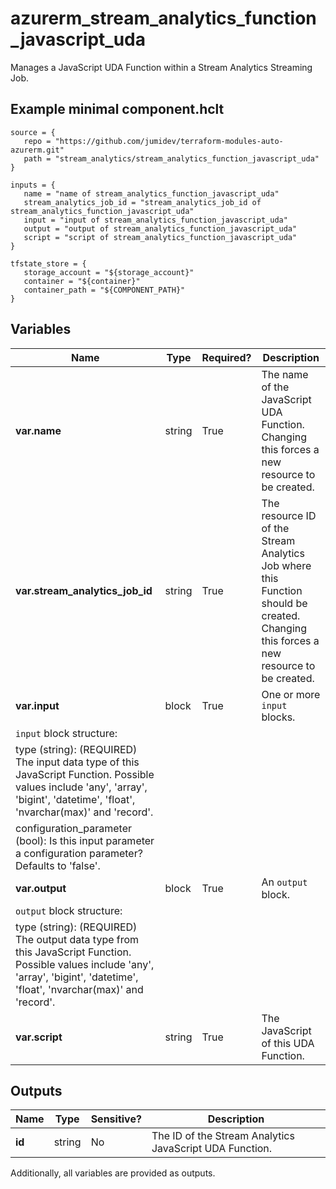 # azurerm_stream_analytics_function_javascript_uda

Manages a JavaScript UDA Function within a Stream Analytics Streaming Job.

## Example minimal component.hclt

```hcl
source = {
   repo = "https://github.com/jumidev/terraform-modules-auto-azurerm.git" 
   path = "stream_analytics/stream_analytics_function_javascript_uda" 
}

inputs = {
   name = "name of stream_analytics_function_javascript_uda" 
   stream_analytics_job_id = "stream_analytics_job_id of stream_analytics_function_javascript_uda" 
   input = "input of stream_analytics_function_javascript_uda" 
   output = "output of stream_analytics_function_javascript_uda" 
   script = "script of stream_analytics_function_javascript_uda" 
}

tfstate_store = {
   storage_account = "${storage_account}" 
   container = "${container}" 
   container_path = "${COMPONENT_PATH}" 
}

```

## Variables

| Name | Type | Required? |  Description |
| ---- | ---- | --------- |  ----------- |
| **var.name** | string | True | The name of the JavaScript UDA Function. Changing this forces a new resource to be created. | 
| **var.stream_analytics_job_id** | string | True | The resource ID of the Stream Analytics Job where this Function should be created. Changing this forces a new resource to be created. | 
| **var.input** | block | True | One or more `input` blocks. | 
| `input` block structure: || 
|   type (string): (REQUIRED) The input data type of this JavaScript Function. Possible values include 'any', 'array', 'bigint', 'datetime', 'float', 'nvarchar(max)' and 'record'. ||
|   configuration_parameter (bool): Is this input parameter a configuration parameter? Defaults to 'false'. ||
| **var.output** | block | True | An `output` block. | 
| `output` block structure: || 
|   type (string): (REQUIRED) The output data type from this JavaScript Function. Possible values include 'any', 'array', 'bigint', 'datetime', 'float', 'nvarchar(max)' and 'record'. ||
| **var.script** | string | True | The JavaScript of this UDA Function. | 



## Outputs

| Name | Type | Sensitive? | Description |
| ---- | ---- | --------- | --------- |
| **id** | string | No  | The ID of the Stream Analytics JavaScript UDA Function. | 

Additionally, all variables are provided as outputs.
